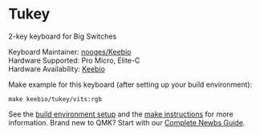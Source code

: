 # Tukey

2-key keyboard for Big Switches

Keyboard Maintainer: [nooges/Keebio](https://github.com/nooges)  
Hardware Supported: Pro Micro, Elite-C  
Hardware Availability: [Keebio](https://keeb.io)

Make example for this keyboard (after setting up your build environment):

    make keebio/tukey/vits:rgb

See the [build environment setup](https://docs.qmk.fm/#/getting_started_build_tools) and the [make instructions](https://docs.qmk.fm/#/getting_started_make_guide) for more information. Brand new to QMK? Start with our [Complete Newbs Guide](https://docs.qmk.fm/#/newbs).
